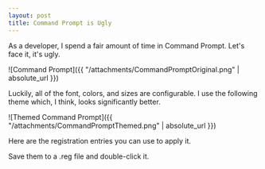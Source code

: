 ```yaml
---
layout: post
title: Command Prompt is Ugly
---
```


As a developer, I spend a fair amount of time in Command Prompt. Let's face it, it's ugly.

![Command Prompt]({{ "/attachments/CommandPromptOriginal.png" | absolute_url }})

Luckily, all of the font, colors, and sizes are configurable. I use the following theme which, I think, looks
significantly better.

![Themed Command Prompt]({{ "/attachments/CommandPromptThemed.png" | absolute_url }})

Here are the registration entries you can use to apply it.

<script src="https://gist.github.com/bricelam/2172bb1b578147694f1f.js"></script>

Save them to a .reg file and double-click it.
